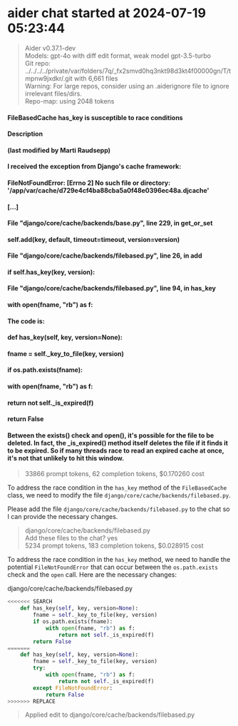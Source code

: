 
# aider chat started at 2024-07-19 05:23:44

> Aider v0.37.1-dev  
> Models: gpt-4o with diff edit format, weak model gpt-3.5-turbo  
> Git repo: ../../../../private/var/folders/7q/_fx2smvd0hq3nkt98d3kt4f00000gn/T/tmpnw9jxdkr/.git with 6,661 files  
> Warning: For large repos, consider using an .aiderignore file to ignore irrelevant files/dirs.  
> Repo-map: using 2048 tokens  

#### FileBasedCache has_key is susceptible to race conditions  
#### Description  
#### 	   
#### 		(last modified by Marti Raudsepp)  
#### 	   
#### I received the exception from Django's cache framework:  
#### FileNotFoundError: [Errno 2] No such file or directory: '/app/var/cache/d729e4cf4ba88cba5a0f48e0396ec48a.djcache'  
#### [...]  
####  File "django/core/cache/backends/base.py", line 229, in get_or_set  
#### 	self.add(key, default, timeout=timeout, version=version)  
####  File "django/core/cache/backends/filebased.py", line 26, in add  
#### 	if self.has_key(key, version):  
####  File "django/core/cache/backends/filebased.py", line 94, in has_key  
#### 	with open(fname, "rb") as f:  
#### The code is:  
#### 	def has_key(self, key, version=None):  
#### 		fname = self._key_to_file(key, version)  
#### 		if os.path.exists(fname):  
#### 			with open(fname, "rb") as f:  
#### 				return not self._is_expired(f)  
#### 		return False  
#### Between the exists() check and open(), it's possible for the file to be deleted. In fact, the _is_expired() method itself deletes the file if it finds it to be expired. So if many threads race to read an expired cache at once, it's not that unlikely to hit this window.  
> 33866 prompt tokens, 62 completion tokens, $0.170260 cost  

To address the race condition in the `has_key` method of the `FileBasedCache` class, we need to modify the file `django/core/cache/backends/filebased.py`.

Please add the file `django/core/cache/backends/filebased.py` to the chat so I can provide the necessary changes.

> django/core/cache/backends/filebased.py  
> Add these files to the chat? yes  
> 5234 prompt tokens, 183 completion tokens, $0.028915 cost  

To address the race condition in the `has_key` method, we need to handle the potential `FileNotFoundError` that can occur between the `os.path.exists` check and the `open` call. Here are the necessary changes:

django/core/cache/backends/filebased.py
```python
<<<<<<< SEARCH
    def has_key(self, key, version=None):
        fname = self._key_to_file(key, version)
        if os.path.exists(fname):
            with open(fname, "rb") as f:
                return not self._is_expired(f)
        return False
=======
    def has_key(self, key, version=None):
        fname = self._key_to_file(key, version)
        try:
            with open(fname, "rb") as f:
                return not self._is_expired(f)
        except FileNotFoundError:
            return False
>>>>>>> REPLACE
```

> Applied edit to django/core/cache/backends/filebased.py  
